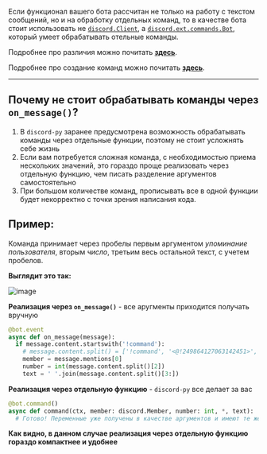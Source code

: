 Если функционал вашего бота рассчитан не только на работу с текстом сообщений, но и на обработку отдельных команд, то в качестве бота стоит использовать не [`discord.Client`][1], а [`discord.ext.commands.Bot`][2], который умеет обрабатывать отельные команды.

Подробнее про различия можно почитать [**здесь**][3].

Подробнее про создание команд можно почитать [**здесь**][3].

---

## Почему не стоит обрабатывать команды через `on_message()`?

1. В `discord-py` заранее предусмотрена возможность обрабатывать команды через отдельные функции, поэтому не стоит усложнять себе жизнь
2. Если вам потребуется сложная команда, с необходимостью приема нескольких значений, это гораздо проще реализовать через отдельную функцию, чем писать разделение аргументов самостоятельно
3. При большом количестве команд, прописывать все в одной функции будет некорректно с точки зрения написания кода.

## Пример:

Команда принимает через пробелы первым аргументом *упоминание пользователя*, вторым *число*, третьим весь остальной текст, с учетем пробелов.

**Выглядит это так:**

![image](https://user-images.githubusercontent.com/61795655/145382386-a441072c-4c1a-4849-90e9-fa27ec9f32c5.png)

**Реализация через `on_message()`** - все аругменты приходится получать вручную
```py
@bot.event
async def on_message(message):  
  if message.content.startswith('!command'):
    # message.content.split() = ['!command', '<@!249864127063142451>', '2', 'текст', 'с', 'пробелами']
    member = message.mentions[0]
    number = int(message.content.split()[2])
    text = ' '.join(message.content.split()[3:])
```

**Реализация через отдельную функцию** - `discord-py` все делает за вас
```py
@bot.command()
async def command(ctx, member: discord.Member, number: int, *, text):
  # Готово! Переменные уже получены в качестве аргументов и имеют те же типы
```

**Как видно, в данном случае реализация через отдельную функцию гораздо компактнее и удобнее**

[1]: https://discordpy.readthedocs.io/en/stable/api.html?highlight=client#discord.Client
[2]: https://discordpy.readthedocs.io/en/stable/ext/commands/api.html?highlight=bot#discord.ext.commands.Bot
[3]: https://github.com/denisnumb/discord-py-guide/blob/main/discord-py.md#%D0%BD%D0%B0%D1%87%D0%B0%D0%BB%D0%BE-%D1%80%D0%B0%D0%B1%D0%BE%D1%82%D1%8B-%D1%81-%D0%B1%D0%BE%D1%82%D0%BE%D0%BC-%D0%B8-discord-py
[4]: https://github.com/denisnumb/discord-py-guide/blob/main/discord-py.md#%D0%BE%D0%B1%D1%80%D0%B0%D0%B1%D0%BE%D1%82%D0%BA%D0%B0-%D0%BE%D1%82%D0%B4%D0%B5%D0%BB%D1%8C%D0%BD%D1%8B%D1%85-%D0%BA%D0%BE%D0%BC%D0%B0%D0%BD%D0%B4
